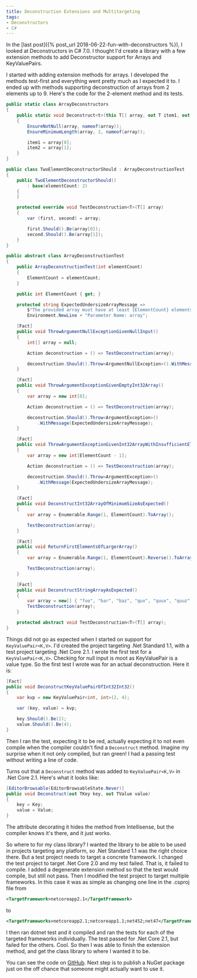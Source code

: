 ```yaml
---
title: Deconstruction Extensions and Multitargeting
tags:
- Deconstructors
- C#
---
```

In the [last post]({% post_url 2018-06-22-fun-with-deconstructors %}), I looked
at Deconstructors in C# 7.0. I thought I'd create a library with a few extension
methods to add Deconstructor support for Arrays and KeyValuePairs.
<!--more-->

I started with adding extension methods for arrays. I developed the methods
test-first and everything went pretty much as I expected it to. I ended up with
methods supporting deconstruction of arrays from 2 elements up to 9. Here's the
code for the 2-element method and its tests.

```csharp
public static class ArrayDeconstructors
{
    public static void Deconstruct<t>(this T[] array, out T item1, out T item2)
    {
        EnsureNotNull(array, nameof(array));
        EnsureMinimumLength(array, 2, nameof(array));

        item1 = array[0];
        item2 = array[1];
    }
}

public class TwoElementDeconstructorShould : ArrayDeconstructionTest
{
    public TwoElementDeconstructorShould() 
        : base(elementCount: 2)
    {
    }

    protected override void TestDeconstruction<T>(T[] array)
    {
        var (first, second) = array;

        first.Should().Be(array[0]);
        second.Should().Be(array[1]);
    }
}

public abstract class ArrayDeconstructionTest
{
    public ArrayDeconstructionTest(int elementCount)
    {
        ElementCount = elementCount;
    }

    public int ElementCount { get; }

    protected string ExpectedUndersizeArrayMessage =>
        $"The provided array must have at least {ElementCount} elements." +
        Environment.NewLine + "Parameter Name: array";

    [Fact]
    public void ThrowArgumentNullExceptionGivenNullInput()
    {
        int[] array = null;

        Action deconstruction = () => TestDeconstruction(array);

        deconstruction.Should().Throw<ArgumentNullException>().WithMessage("*array");
    }

    [Fact]
    public void ThrowArgumentExceptionGivenEmptyInt32Array()
    {
        var array = new int[0];

        Action deconstruction = () => TestDeconstruction(array);

        deconstruction.Should().Throw<ArgumentException>()
            .WithMessage(ExpectedUndersizeArrayMessage);
    }

    [Fact]
    public void ThrowArgumentExceptionGivenInt32ArrayWithInsufficientElements()
    {
        var array = new int[ElementCount - 1];

        Action deconstruction = () => TestDeconstruction(array);

        deconstruction.Should().Throw<ArgumentException>()
            .WithMessage(ExpectedUndersizeArrayMessage);
    }

    [Fact]
    public void DeconstructInt32ArrayOfMinimumSizeAsExpected()
    {
        var array = Enumerable.Range(1, ElementCount).ToArray();

        TestDeconstruction(array);
    }

    [Fact]
    public void ReturnFirstElementsOfLargerArray()
    {
        var array = Enumerable.Range(1, ElementCount).Reverse().ToArray();

        TestDeconstruction(array);
    }

    [Fact]
    public void DeconstructStringArrayAsExpected()
    {
        var array = new[] { "foo", "bar", "baz", "qux", "quux", "quuz", "corge", "grault", "garply", "waldo" };
        TestDeconstruction(array);
    }

    protected abstract void TestDeconstruction<T>(T[] array);
}
```

Things did not go as expected when I started on support for `KeyValuePair<K,V>`.
I'd created the project targeting .Net Standard 1.1, with a test project
targeting .Net Core 2.1. I wrote the first test for a `KeyValuePair<K,V>`.
Checking for null input is moot as KeyValuePair is a value type. So the first
test I wrote was for an actual deconstruction. Here it is:

```csharp
[Fact]
public void DeconstructKeyValuePairOfInt32Int32()
{
    var kvp = new KeyValuePair<int, int>(2, 4);

    var (key, value) = kvp;

    key.Should().Be(2);
    value.Should().Be(4);
}
```

Then I ran the test, expecting it to be red, actually expecting it to not even
compile when the compiler couldn't find a `Deconstruct` method. Imagine my
surprise when it not only compiled, but ran green! I had a passing test without
writing a line of code.

Turns out that a `Deconstruct` method was added to `KeyValuePair<K,V>`
in .Net Core 2.1. Here's what it looks like:

```csharp
[EditorBrowsable(EditorBrowsableState.Never)]
public void Deconstruct(out TKey key, out TValue value)
{
    key = Key;
    value = Value;
}
```

The attribute decorating it hides the method from Intellisense, but the compiler
knows it's there, and it just works.

So where to for my class library? I wanted the library to be able to be used in
projects targeting any platform, so .Net Standard 1.1 was the right choice
there. But a test project needs to target a concrete framework. I changed the
test project to target .Net Core 2.0 and my test failed. That is, it failed to
compile. I added a degenerate extension method so that the test would compile,
but still not pass. Then I modified the test project to target multiple
frameworks. In this case it was as simple as changing one line in the .csproj
file from

```xml
<TargetFramework>netcoreapp2.1</TargetFramework>
```

to

```xml
<TargetFrameworks>netcoreapp2.1;netcoreapp1.1;net452;net47</TargetFrameworks>
```

I then ran dotnet test and it compiled and ran the tests for each of the
targeted frameworks individually. The test passed for .Net Core 2.1, but failed
for the others. Cool. So then I was able to finish the extension method, and get
the class library to where I wanted it to be.

You can see the code on [GitHub](https://github.com/drewjcooper/deconstructors).
Next step is to publish a NuGet package just on the off chance that someone
might actually want to use it.
